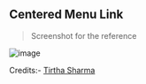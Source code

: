 ## Centered Menu Link

> Screenshot for the reference

![image](https://github.com/user-attachments/assets/1376d954-26fd-417e-b31f-32babead91f1)

Credits:- [Tirtha Sharma](https://github.com/genze121 "Tirtha Sharma")
